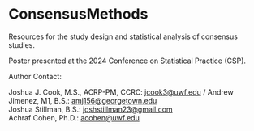 # ConsensusMethods
Resources for the study design and statistical analysis of consensus studies. 

Poster presented at the 2024 Conference on Statistical Practice (CSP). 

Author Contact:

Joshua J. Cook, M.S., ACRP-PM, CCRC: jcook3@uwf.edu  /
Andrew Jimenez, M1, B.S.: amj156@georgetown.edu  
Joshua Stillman, B.S.: joshstillman23@gmail.com  
Achraf Cohen, Ph.D.: acohen@uwf.edu  

